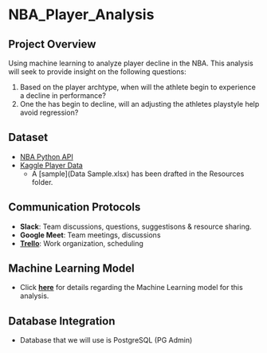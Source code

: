 # NBA_Player_Analysis

## Project Overview

Using machine learning to analyze player decline in the NBA. This analysis will seek to provide insight on the following questions:

1. Based on the player archtype, when will the athlete begin to experience a decline in performance?
2. One the has begin to decline, will an adjusting the athletes playstyle help avoid regression?

## Dataset

- [NBA Python API](https://pypi.org/project/nba-api/)
- [Kaggle Player Data](https://www.kaggle.com/drgilermo/nba-players-stats?select=player_data.csv)
  - A [sample](Data Sample.xlsx) has been drafted in the Resources folder.

## Communication Protocols

- **Slack**: Team discussions, questions, suggestisons & resource sharing.
- **Google Meet**: Team meetings, discussions
- **[Trello](https://trello.com/b/bpUG9Aoh/final-project-nba)**: Work organization, scheduling

## Machine Learning Model

- Click [**here**](ML/README.md) for details regarding the Machine Learning model for this analysis.

## Database Integration 
- Database that we will use is PostgreSQL (PG Admin)

